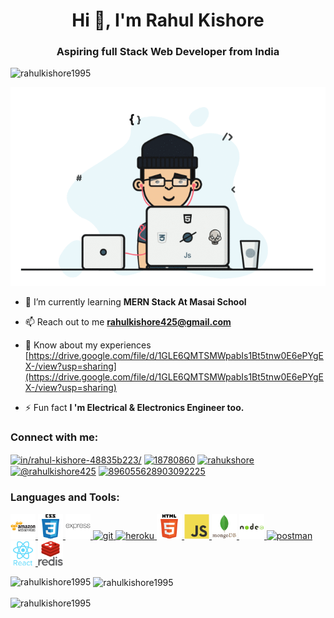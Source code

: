  <h1 align="center">Hi 👋, I'm Rahul Kishore</h1>
<h3 align="center">Aspiring full Stack Web Developer from India</h3>

<p align="left"> <img src="https://komarev.com/ghpvc/?username=rahulkishore1995&label=Profile%20views&color=0e75b6&style=flat" alt="rahulkishore1995" /> </p>

<img src="https://raw.githubusercontent.com/kvssankar/kvssankar/main/programmer.gif" alt="gif" /> 

- 🌱 I’m currently learning **MERN Stack At Masai School**

- 📫 Reach out to me **rahulkishore425@gmail.com**

- 📄 Know about my experiences [https://drive.google.com/file/d/1GLE6QMTSMWpabIs1Bt5tnw0E6ePYgEX-/view?usp=sharing](https://drive.google.com/file/d/1GLE6QMTSMWpabIs1Bt5tnw0E6ePYgEX-/view?usp=sharing)

- ⚡ Fun fact **I 'm Electrical & Electronics Engineer too.**

<h3 align="left">Connect with me:</h3>
<p align="left">
<a href="https://linkedin.com/in/in/rahul-kishore-48835b223/" target="blank"><img align="center" src="https://raw.githubusercontent.com/rahuldkjain/github-profile-readme-generator/master/src/images/icons/Social/linked-in-alt.svg" alt="in/rahul-kishore-48835b223/" height="30" width="40" /></a>
<a href="https://stackoverflow.com/users/18780860" target="blank"><img align="center" src="https://raw.githubusercontent.com/rahuldkjain/github-profile-readme-generator/master/src/images/icons/Social/stack-overflow.svg" alt="18780860" height="30" width="40" /></a>
<a href="https://instagram.com/rahukshore" target="blank"><img align="center" src="https://raw.githubusercontent.com/rahuldkjain/github-profile-readme-generator/master/src/images/icons/Social/instagram.svg" alt="rahukshore" height="30" width="40" /></a>
<a href="https://medium.com/@rahulkishore425" target="blank"><img align="center" src="https://raw.githubusercontent.com/rahuldkjain/github-profile-readme-generator/master/src/images/icons/Social/medium.svg" alt="@rahulkishore425" height="30" width="40" /></a>
<a href="https://discord.gg/896055628903092225" target="blank"><img align="center" src="https://raw.githubusercontent.com/rahuldkjain/github-profile-readme-generator/master/src/images/icons/Social/discord.svg" alt="896055628903092225" height="30" width="40" /></a>
</p>

<h3 align="left">Languages and Tools:</h3>
<p align="left"> <a href="https://aws.amazon.com" target="_blank" rel="noreferrer"> <img src="https://raw.githubusercontent.com/devicons/devicon/master/icons/amazonwebservices/amazonwebservices-original-wordmark.svg" alt="aws" width="40" height="40"/> </a> <a href="https://www.w3schools.com/css/" target="_blank" rel="noreferrer"> <img src="https://raw.githubusercontent.com/devicons/devicon/master/icons/css3/css3-original-wordmark.svg" alt="css3" width="40" height="40"/> </a> <a href="https://expressjs.com" target="_blank" rel="noreferrer"> <img src="https://raw.githubusercontent.com/devicons/devicon/master/icons/express/express-original-wordmark.svg" alt="express" width="40" height="40"/> </a> <a href="https://git-scm.com/" target="_blank" rel="noreferrer"> <img src="https://www.vectorlogo.zone/logos/git-scm/git-scm-icon.svg" alt="git" width="40" height="40"/> </a> <a href="https://heroku.com" target="_blank" rel="noreferrer"> <img src="https://www.vectorlogo.zone/logos/heroku/heroku-icon.svg" alt="heroku" width="40" height="40"/> </a> <a href="https://www.w3.org/html/" target="_blank" rel="noreferrer"> <img src="https://raw.githubusercontent.com/devicons/devicon/master/icons/html5/html5-original-wordmark.svg" alt="html5" width="40" height="40"/> </a> <a href="https://developer.mozilla.org/en-US/docs/Web/JavaScript" target="_blank" rel="noreferrer"> <img src="https://raw.githubusercontent.com/devicons/devicon/master/icons/javascript/javascript-original.svg" alt="javascript" width="40" height="40"/> </a> <a href="https://www.mongodb.com/" target="_blank" rel="noreferrer"> <img src="https://raw.githubusercontent.com/devicons/devicon/master/icons/mongodb/mongodb-original-wordmark.svg" alt="mongodb" width="40" height="40"/> </a> <a href="https://nodejs.org" target="_blank" rel="noreferrer"> <img src="https://raw.githubusercontent.com/devicons/devicon/master/icons/nodejs/nodejs-original-wordmark.svg" alt="nodejs" width="40" height="40"/> </a> <a href="https://postman.com" target="_blank" rel="noreferrer"> <img src="https://www.vectorlogo.zone/logos/getpostman/getpostman-icon.svg" alt="postman" width="40" height="40"/> </a> <a href="https://reactjs.org/" target="_blank" rel="noreferrer"> <img src="https://raw.githubusercontent.com/devicons/devicon/master/icons/react/react-original-wordmark.svg" alt="react" width="40" height="40"/> </a> <a href="https://redis.io" target="_blank" rel="noreferrer"> <img src="https://raw.githubusercontent.com/devicons/devicon/master/icons/redis/redis-original-wordmark.svg" alt="redis" width="40" height="40"/> </a> </p>

<p><img align="left" src="https://github-readme-stats.vercel.app/api/top-langs?username=rahulkishore1995&show_icons=true&locale=en&layout=compact" alt="rahulkishore1995" /></p>

<p>&nbsp;<img align="center" src="https://github-readme-stats.vercel.app/api?username=rahulkishore1995&show_icons=true&locale=en" alt="rahulkishore1995" /></p>

<p><img align="center" src="https://github-readme-streak-stats.herokuapp.com/?user=rahulkishore1995&" alt="rahulkishore1995" /></p>
